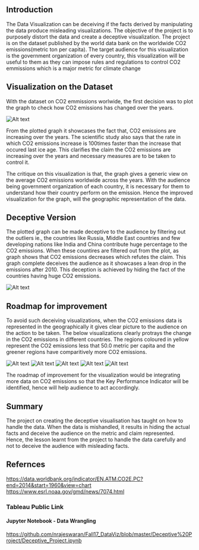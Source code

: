 ## Introduction
The Data Visualization can be deceiving if the facts derived by manipulating the data produce misleading visualizations. The objective of the project is to purposely distort the data and create a deceptive visualization. The project is on the dataset published by the world data bank on the worldwide CO2 emissions(metric ton per capita). The target audience for this visualization is the government organization of every country, this visualization will be useful to them as they can impose rules and regulations to control CO2 emmissions which is a major metric for climate change

## Visualization on the Dataset
With the dataset on CO2 emmissions worlwide, the first decision was to plot the graph to check how CO2 emissions has changed over the years. 

![Alt text](https://github.com/nrajeswaran/Fall17_DataViz/blob/master/Deceptive%20Project/Controlled_Viz.png)

From the plotted graph it showcases the fact that, CO2 emissions are increasing over the years. The scientific study also says that the rate in which CO2 emissions increase is 100times faster than the increase that occured last ice age. This clarifies the claim the CO2 emissions are increasing over the years and necessary measures are to be taken to control it. 

The critique on this visualization is that, the graph gives a generic view on the average CO2 emissions worldwide across the years. With the audience being government organization of each country, it is necessary for them to understand how their country perform on the emission. Hence the improved visualization for the graph, will the geographic representation of the data. 

## Deceptive Version
The plotted graph can be made deceptive to the audience by filtering out the outliers ie., the countries like Russia, Middle East countries and few developing nations like India and China contribute huge percentage to the CO2 emissions. When these countires are filtered out from the plot, as graph shows that CO2 emissions decreases which refutes the claim. This graph complete deceives the audience as it showcases a lean drop in the emissions after 2010. This deception is achieved by hiding the fact of the countries having huge CO2 emissions.

![Alt text](https://github.com/nrajeswaran/Fall17_DataViz/blob/master/Deceptive%20Project/DeceptiveViz.png)

## Roadmap for improvement
To avoid such deceiving visualizations, when the CO2 emissions data is represented in the geographically it gives clear picture to the audience on the action to be taken. The below visualizations clearly protrays the change in the CO2 emissions in different countries. The regions coloured in yellow represent the CO2 emissions less that 50.0 metric per capita and the greener regions have comparitively more CO2 emissions.

![Alt text](https://github.com/nrajeswaran/Fall17_DataViz/blob/master/Deceptive%20Project/1963_info.png)
![Alt text](https://github.com/nrajeswaran/Fall17_DataViz/blob/master/Deceptive%20Project/1973_info.png)
![Alt text](https://github.com/nrajeswaran/Fall17_DataViz/blob/master/Deceptive%20Project/1990_info.png)
![Alt text](https://github.com/nrajeswaran/Fall17_DataViz/blob/master/Deceptive%20Project/2000_info.png)
![Alt text](https://github.com/nrajeswaran/Fall17_DataViz/blob/master/Deceptive%20Project/2014._infopng.png)

The roadmap of improvement for the visualization would be integrating more data on CO2 emissions so that the Key Performance Indicator will be identified, hence will help audience to act accordingly.

## Summary
The project on creating the deceptive visualisation has taught on how to handle the data. When the data is mishandled, it results in hiding the actual facts and deceive the audience on the metric and claim represented. Hence, the lesson learnt from the project to handle the data carefully and not to deceive the audience with misleading facts.

## Refernces
https://data.worldbank.org/indicator/EN.ATM.CO2E.PC?end=2014&start=1960&view=chart
https://www.esrl.noaa.gov/gmd/news/7074.html

### Tableau Public Link

#### Jupyter Notebook - Data Wrangling
https://github.com/nrajeswaran/Fall17_DataViz/blob/master/Deceptive%20Project/Deceptive_Project.ipynb





